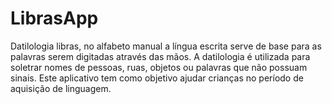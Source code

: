 # LibrasApp
Datilologia libras, no alfabeto manual a língua escrita serve de base para as palavras serem digitadas através das mãos. A datilologia é utilizada para soletrar nomes de pessoas, ruas, objetos ou palavras que não possuam sinais. Este aplicativo tem como objetivo ajudar crianças no período de aquisição de linguagem.

